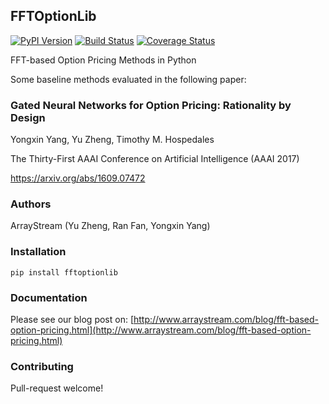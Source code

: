 ## FFTOptionLib

[![PyPI Version](https://img.shields.io/pypi/v/fftoptionlib.svg)](https://pypi.python.org/pypi/fftoptionlib)
[![Build Status](https://travis-ci.org/arraystream/fftoptionlib.svg?branch=master)](https://travis-ci.org/arraystream/fftoptionlib)
[![Coverage Status](https://coveralls.io/repos/github/arraystream/fftoptionlib/badge.svg)](https://coveralls.io/github/arraystream/fftoptionlib)

FFT-based Option Pricing Methods in Python

Some baseline methods evaluated in the following paper: 

### Gated Neural Networks for Option Pricing: Rationality by Design

Yongxin Yang, Yu Zheng, Timothy M. Hospedales

The Thirty-First AAAI Conference on Artificial Intelligence (AAAI 2017)

https://arxiv.org/abs/1609.07472

### Authors

ArrayStream (Yu Zheng, Ran Fan, Yongxin Yang)

### Installation
```pip install fftoptionlib```

### Documentation

Please see our blog post on: [http://www.arraystream.com/blog/fft-based-option-pricing.html](http://www.arraystream.com/blog/fft-based-option-pricing.html)

### Contributing

Pull-request welcome!
